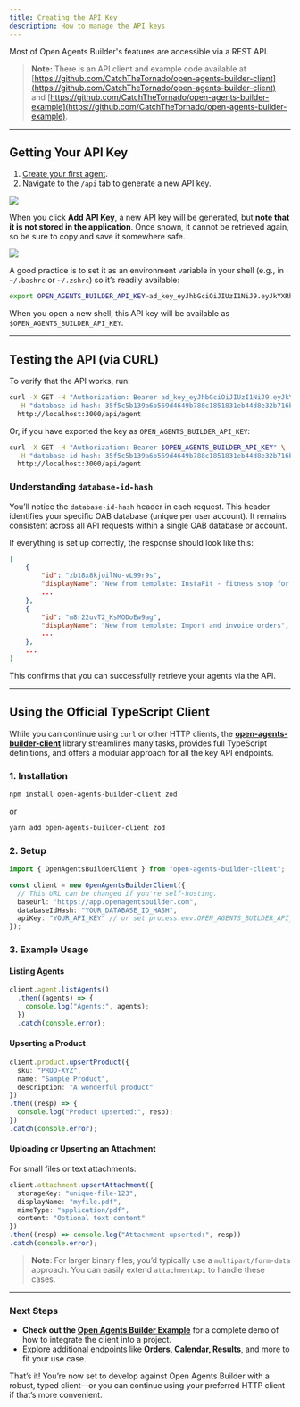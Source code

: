 ```yaml
---
title: Creating the API Key
description: How to manage the API keys
---
```


Most of Open Agents Builder's features are accessible via a REST API.

> **Note:** There is an API client and example code available at [https://github.com/CatchTheTornado/open-agents-builder-client](https://github.com/CatchTheTornado/open-agents-builder-client) and [https://github.com/CatchTheTornado/open-agents-builder-example](https://github.com/CatchTheTornado/open-agents-builder-example).

---

## Getting Your API Key

1. [Create your first agent](../guides/4-creating-first-agent).  
2. Navigate to the `/api` tab to generate a new API key.

<Image src="../../../assets/api-keys.png" />

When you click **Add API Key**, a new API key will be generated, but **note that it is not stored in the application**. Once shown, it cannot be retrieved again, so be sure to copy and save it somewhere safe.

<Image src="../../../assets/create-key.png" />

A good practice is to set it as an environment variable in your shell (e.g., in `~/.bashrc` or `~/.zshrc`) so it’s readily available:

```bash
export OPEN_AGENTS_BUILDER_API_KEY=ad_key_eyJhbGciOiJIUzI1NiJ9.eyJkYXRhYmFzZUlkSGFzaCI6IjM1ZjVjNWIx...
```

When you open a new shell, this API key will be available as `$OPEN_AGENTS_BUILDER_API_KEY`.

---

## Testing the API (via CURL)

To verify that the API works, run:

```bash
curl -X GET -H "Authorization: Bearer ad_key_eyJhbGciOiJIUzI1NiJ9.eyJkYXRhYmFzZUlkSGFzaCI6IjM1ZjVjNWIxMzlhN..." \
  -H "database-id-hash: 35f5c5b139a6b569d4649b788c1851831eb44d8e32b716b8411ec6431af8121d" \
  http://localhost:3000/api/agent
```

Or, if you have exported the key as `OPEN_AGENTS_BUILDER_API_KEY`:

```bash
curl -X GET -H "Authorization: Bearer $OPEN_AGENTS_BUILDER_API_KEY" \
  -H "database-id-hash: 35f5c5b139a6b569d4649b788c1851831eb44d8e32b716b8411ec6431af8121d" \
  http://localhost:3000/api/agent
```

### Understanding `database-id-hash`

You’ll notice the `database-id-hash` header in each request. This header identifies your specific OAB database (unique per user account). It remains consistent across all API requests within a single OAB database or account.

If everything is set up correctly, the response should look like this:

```json
[
    {
        "id": "zb18x8kjoilNo-vL99r9s",
        "displayName": "New from template: InstaFit - fitness shop for Instagram",
        ...
    },
    {
        "id": "m8r22uvT2_KsMODoEw9ag",
        "displayName": "New from template: Import and invoice orders",
        ...
    },
    ...
]
```

This confirms that you can successfully retrieve your agents via the API.

---

## Using the Official TypeScript Client

While you can continue using `curl` or other HTTP clients, the [**open-agents-builder-client**](https://github.com/CatchTheTornado/open-agents-builder-client) library streamlines many tasks, provides full TypeScript definitions, and offers a modular approach for all the key API endpoints.

### 1. Installation

```bash
npm install open-agents-builder-client zod
```
or
```bash
yarn add open-agents-builder-client zod
```

### 2. Setup

```ts
import { OpenAgentsBuilderClient } from "open-agents-builder-client";

const client = new OpenAgentsBuilderClient({
  // This URL can be changed if you're self-hosting.
  baseUrl: "https://app.openagentsbuilder.com", 
  databaseIdHash: "YOUR_DATABASE_ID_HASH",
  apiKey: "YOUR_API_KEY" // or set process.env.OPEN_AGENTS_BUILDER_API_KEY
});
```

### 3. Example Usage

#### Listing Agents
```ts
client.agent.listAgents()
  .then((agents) => {
    console.log("Agents:", agents);
  })
  .catch(console.error);
```

#### Upserting a Product
```ts
client.product.upsertProduct({
  sku: "PROD-XYZ",
  name: "Sample Product",
  description: "A wonderful product"
})
.then((resp) => {
  console.log("Product upserted:", resp);
})
.catch(console.error);
```

#### Uploading or Upserting an Attachment
For small files or text attachments:
```ts
client.attachment.upsertAttachment({
  storageKey: "unique-file-123",
  displayName: "myfile.pdf",
  mimeType: "application/pdf",
  content: "Optional text content"
})
.then((resp) => console.log("Attachment upserted:", resp))
.catch(console.error);
```

> **Note**: For larger binary files, you’d typically use a `multipart/form-data` approach. You can easily extend `attachmentApi` to handle these cases.

---

### Next Steps
- **Check out the [Open Agents Builder Example](https://github.com/CatchTheTornado/open-agents-builder-example)** for a complete demo of how to integrate the client into a project.  
- Explore additional endpoints like **Orders, Calendar, Results**, and more to fit your use case.

That’s it! You’re now set to develop against Open Agents Builder with a robust, typed client—or you can continue using your preferred HTTP client if that’s more convenient.